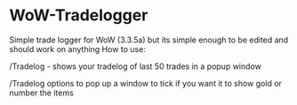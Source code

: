 # WoW-Tradelogger
Simple trade logger for WoW (3.3.5a) but its simple enough to be edited and should work on anything
How to use:

/Tradelog - shows your tradelog of last 50 trades in a popup window

/Tradelog options to pop up a window to tick if you want it to show gold or number the items
